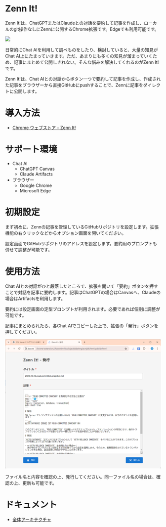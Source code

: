 # Zenn It!

Zenn It!は、ChatGPTまたはClaudeとの対話を要約して記事を作成し、ローカルのgit操作なしにZennに公開するChrome拡張です。Edgeでも利用可能です。

![](assets/Animation.gif)

日常的にChat AIを利用して調べものをしたり、検討していると、大量の知見がChat AI上にたまっていきます。ただ、あまりにも多くの知見が溜まっていくため、記事にまとめて公開しきれない。そんな悩みを解決してくれるのがZenn It!です。

Zenn It!は、Chat AIとの対話からボタン一つで要約して記事を作成し、作成された記事をブラウザーから直接GitHubにpushすることで、Zennに記事をダイレクトに公開します。

# 導入方法

- [Chrome ウェブストア - Zenn It!](https://chromewebstore.google.com/detail/Zenn+It%21/lhfagcodgjiglflidojjacmmiijhofee)

# サポート環境

- Chat AI
  - ChatGPT Canvas
  - Claude Artifacts
- ブラウザー
  - Google Chrome
  - Microsoft Edge

# 初期設定

まず初めに、Zennの記事を管理しているGitHubリポジトリを設定します。拡張機能の右クリックなどからオプション画面を開いてください。

設定画面でGitHubリポジトリのアドレスを設定します。要約用のプロンプトも併せて調整が可能です。

# 使用方法

Chat AIとの対話がひと段落したところで、拡張を開いて「要約」ボタンを押すことで対話を記事に要約します。記事はChatGPTの場合はCanvasへ、Claudeの場合はArtifactsを利用します。

要約には設定画面の定型プロンプトが利用されます。必要であれば個別に調整が可能です。

記事にまとめられたら、各Chat AIでコピーした上で、拡張の「発行」ボタンを押してください。

![](assets/publish.png)

ファイル名と内容を確認の上、発行してください。同一ファイル名の場合は、確認の上、更新も可能です。

# ドキュメント
 - [全体アーキテクチャ](doc/Architecture.md)